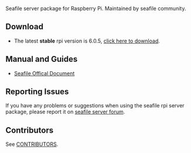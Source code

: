 Seafile server package for Raspberry Pi. Maintained by seafile community.

## Download

- The latest **stable** rpi version is 6.0.5, [click here to download](https://github.com/haiwen/seafile-rpi/releases/download/v6.0.5/seafile-server_6.0.5_stable_pi.tar.gz).

## Manual and Guides

- [Seafile Offical Document](http://manual.seafile.com/deploy/using_sqlite.html)

## Reporting Issues

If you have any problems or suggestions when using the seafile rpi server package, please report it on [seafile server forum](https://forum.seafile.com/).

## Contributors

See [CONTRIBUTORS](CONTRIBUTORS).
